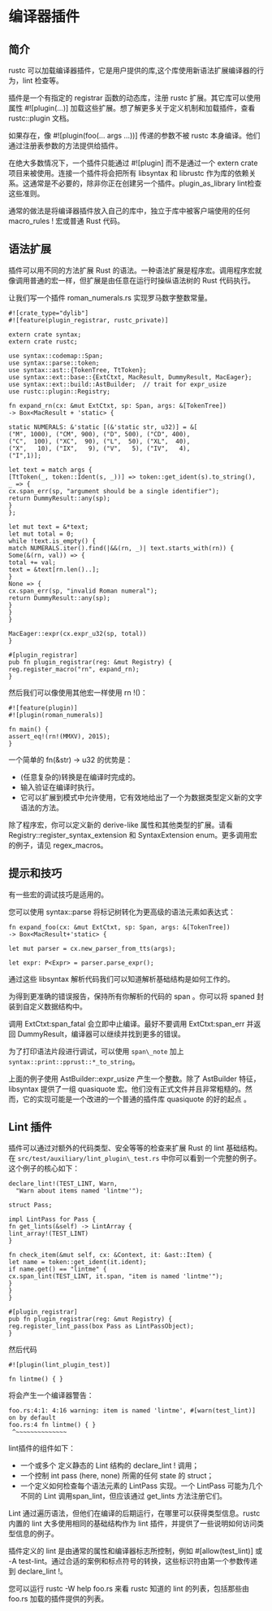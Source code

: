 # 编译器插件

## 简介

rustc 可以加载编译器插件，它是用户提供的库,这个库使用新语法扩展编译器的行为，lint 检查等。　　　　

插件是一个有指定的 registrar 函数的动态库，注册 rustc 扩展。其它库可以使用属性 #![plugin(...)] 加载这些扩展。想了解更多关于定义机制和加载插件，查看 rustc::plugin 文档。

如果存在，像 #![plugin(foo(... args ...))] 传递的参数不被 rustc 本身编译。他们通过注册表参数的方法提供给插件。　　　　

在绝大多数情况下，一个插件只能通过 #![plugin] 而不是通过一个 extern crate 项目来被使用。连接一个插件将会把所有 libsyntax 和 librustc 作为库的依赖关系。这通常是不必要的，除非你正在创建另一个插件。plugin_as_library lint检查这些准则。　　　　

通常的做法是将编译器插件放入自己的库中，独立于库中被客户端使用的任何 macro_rules ! 宏或普通 Rust 代码。

## 语法扩展

插件可以用不同的方法扩展 Rust 的语法。一种语法扩展是程序宏。调用程序宏就像调用普通的宏一样，但扩展是由任意在运行时操纵语法树的 Rust 代码执行。　　　　

让我们写一个插件 roman_numerals.rs 实现罗马数字整数常量。

    #![crate_type="dylib"]
    #![feature(plugin_registrar, rustc_private)]
    
    extern crate syntax;
    extern crate rustc;
    
    use syntax::codemap::Span;
    use syntax::parse::token;
    use syntax::ast::{TokenTree, TtToken};
    use syntax::ext::base::{ExtCtxt, MacResult, DummyResult, MacEager};
    use syntax::ext::build::AstBuilder;  // trait for expr_usize
    use rustc::plugin::Registry;
    
    fn expand_rn(cx: &mut ExtCtxt, sp: Span, args: &[TokenTree])
    -> Box<MacResult + 'static> {
    
    static NUMERALS: &'static [(&'static str, u32)] = &[
    ("M", 1000), ("CM", 900), ("D", 500), ("CD", 400),
    ("C",  100), ("XC",  90), ("L",  50), ("XL",  40),
    ("X",   10), ("IX",   9), ("V",   5), ("IV",   4),
    ("I",1)];
    
    let text = match args {
    [TtToken(_, token::Ident(s, _))] => token::get_ident(s).to_string(),
    _ => {
    cx.span_err(sp, "argument should be a single identifier");
    return DummyResult::any(sp);
    }
    };
    
    let mut text = &*text;
    let mut total = 0;
    while !text.is_empty() {
    match NUMERALS.iter().find(|&&(rn, _)| text.starts_with(rn)) {
    Some(&(rn, val)) => {
    total += val;
    text = &text[rn.len()..];
    }
    None => {
    cx.span_err(sp, "invalid Roman numeral");
    return DummyResult::any(sp);
    }
    }
    }
    
    MacEager::expr(cx.expr_u32(sp, total))
    }
    
    #[plugin_registrar]
    pub fn plugin_registrar(reg: &mut Registry) {
    reg.register_macro("rn", expand_rn);
    }

然后我们可以像使用其他宏一样使用 rn !()：

    #![feature(plugin)]
    #![plugin(roman_numerals)]
    
    fn main() {
    assert_eq!(rn!(MMXV), 2015);
    }

一个简单的 fn(&str) -> u32 的优势是：

- (任意复杂的)转换是在编译时完成的。　　
- 输入验证在编译时执行。　　
- 它可以扩展到模式中允许使用，它有效地给出了一个为数据类型定义新的文字语法的方法。

除了程序宏，你可以定义新的 derive-like 属性和其他类型的扩展。请看Registry::register_syntax_extension 和 SyntaxExtension enum。更多调用宏的例子，请见 regex_macros。

## 提示和技巧

有一些宏的调试技巧是适用的。　　　　

您可以使用 syntax::parse 将标记树转化为更高级的语法元素如表达式：

    fn expand_foo(cx: &mut ExtCtxt, sp: Span, args: &[TokenTree])
    -> Box<MacResult+'static> {
    
    let mut parser = cx.new_parser_from_tts(args);
    
    let expr: P<Expr> = parser.parse_expr();

通过这些 libsyntax 解析代码我们可以知道解析基础结构是如何工作的。　　　　

为得到更准确的错误报告，保持所有你解析的代码的 span 。你可以将 spaned 封装到自定义数据结构中。　　　　

调用 ExtCtxt:span_fatal 会立即中止编译。最好不要调用 ExtCtxt:span_err 并返回 DummyResult，编译器可以继续并找到更多的错误。　　　　

为了打印语法片段进行调试，可以使用 `span\_note` 加上 `syntax::print::pprust::*_to_string`。

上面的例子使用 AstBuilder::expr_usize 产生一个整数。除了 AstBuilder 特征，libsyntax 提供了一组 quasiquote 宏。他们没有正式文件并且非常粗糙的。然而，它的实现可能是一个改进的一个普通的插件库 quasiquote 的好的起点 。

## Lint 插件

插件可以通过对额外的代码类型、安全等等的检查来扩展 Rust 的 lint 基础结构。在 `src/test/auxiliary/lint_plugin\_test.rs` 中你可以看到一个完整的例子。这个例子的核心如下：

    declare_lint!(TEST_LINT, Warn,
      "Warn about items named 'lintme'");
    
    struct Pass;
    
    impl LintPass for Pass {
    fn get_lints(&self) -> LintArray {
    lint_array!(TEST_LINT)
    }
    
    fn check_item(&mut self, cx: &Context, it: &ast::Item) {
    let name = token::get_ident(it.ident);
    if name.get() == "lintme" {
    cx.span_lint(TEST_LINT, it.span, "item is named 'lintme'");
    }
    }
    }
    
    #[plugin_registrar]
    pub fn plugin_registrar(reg: &mut Registry) {
    reg.register_lint_pass(box Pass as LintPassObject);
    }

然后代码

    #![plugin(lint_plugin_test)]
    
    fn lintme() { }

将会产生一个编译器警告：

    foo.rs:4:1: 4:16 warning: item is named 'lintme', #[warn(test_lint)] on by default
    foo.rs:4 fn lintme() { }
     ^~~~~~~~~~~~~~~

lint插件的组件如下：
 
- 一个或多个 定义静态的 Lint 结构的 declare_lint ! 调用；　　　
- 一个控制 int pass (here, none) 所需的任何 state 的 struct；
- 一个定义如何检查每个语法元素的 LintPass 实现。一个 LintPass 可能为几个不同的 Lint 调用span_lint，但应该通过 get_lints 方法注册它们。　　　　　　

Lint 通过遍历语法，但他们在编译的后期运行，在哪里可以获得类型信息。rustc 内置的 lint 大多使用相同的基础结构作为 lint 插件，并提供了一些说明如何访问类型信息的例子。

插件定义的 lint 是由通常的属性和编译器标志所控制，例如 #[allow(test\_lint)] 或 -A test-lint。通过合适的案例和标点符号的转换，这些标识符由第一个参数传递到 declare_lint !。

您可以运行 rustc -W help foo.rs 来看 rustc 知道的 lint 的列表，包括那些由foo.rs 加载的插件提供的列表。